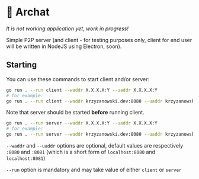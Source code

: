 # 🔀 Archat
*It is not working application yet, work in progress!*

Simple P2P server (and client - for testing purposes only, client for end user will be written in NodeJS using Electron, soon).

## Starting
You can use these commands to start client and/or server:

```bash
go run . --run client --waddr X.X.X.X:Y --uaddr X.X.X.X:Y
# for example:
go run . --run client --waddr krzyzanowski.dev:8080 --uaddr krzyzanowski.dev:8081
```
Note that server should be started **before** running client.

```bash
go run . --run server --waddr X.X.X.X:Y --uaddr X.X.X.X:Y
# for example:
go run . --run server --waddr krzyzanowski.dev:8080 --uaddr krzyzanowski.dev:8081
```

`--waddr` and `--uaddr` options are optional, default values are respectively `:8080` and `:8081` (which is a short form of `localhost:8080` and `localhost:8081`)

`--run` option is mandatory and may take value of either `client` or `server`
